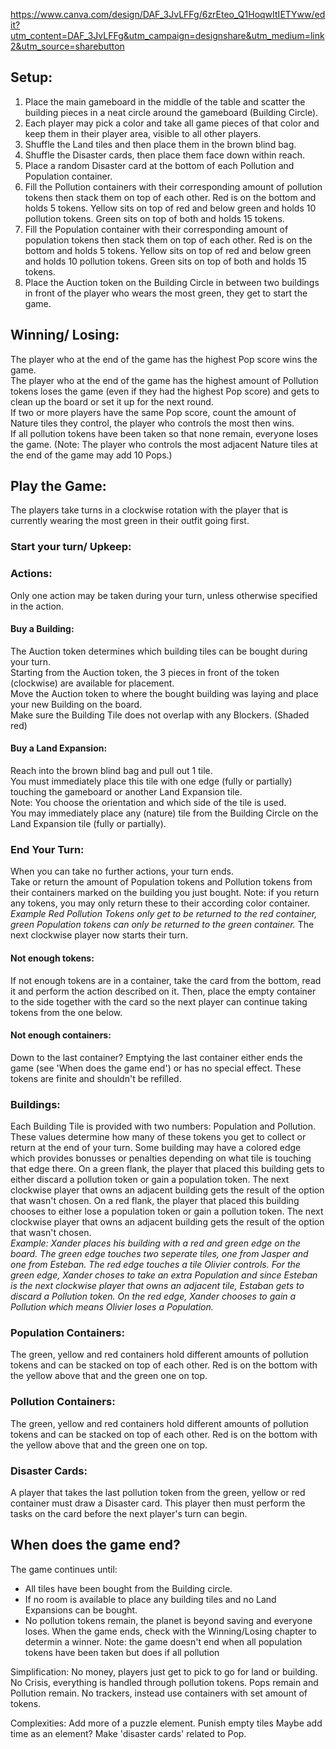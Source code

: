 https://www.canva.com/design/DAF_3JvLFFg/6zrEteo_Q1HoqwItIETYww/edit?utm_content=DAF_3JvLFFg&utm_campaign=designshare&utm_medium=link2&utm_source=sharebutton 

## Setup:
1. Place the main gameboard in the middle of the table and scatter the building pieces in a neat circle around the gameboard (Building Circle). 
2. Each player may pick a color and take all game pieces of that color and keep them in their player area, visible to all other players.
3. Shuffle the Land tiles and then place them in the brown blind bag.
4. Shuffle the Disaster cards, then place them face down within reach.
5. Place a random Disaster card at the bottom of each Pollution and Population container.
6. Fill the Pollution containers with their corresponding amount of pollution tokens then stack them on top of each other.
   Red is on the bottom and holds 5 tokens. Yellow sits on top of red and below green and holds 10 pollution tokens. Green sits on top of both and holds 15 tokens.
7. Fill the Population container with their corresponding amount of population tokens then stack them on top of each other.
   Red is on the bottom and holds 5 tokens. Yellow sits on top of red and below green and holds 10 pollution tokens. Green sits on top of both and holds 15 tokens.
8. Place the Auction token on the Building Circle in between two buildings in front of the player who wears the most green, they get to start the game.

## Winning/ Losing:
The player who at the end of the game has the highest Pop score wins the game.\
The player who at the end of the game has the highest amount of Pollution tokens loses the game (even if they had the highest Pop score) and gets to clean up the board or set it up for the next round.\
If two or more players have the same Pop score, count the amount of Nature tiles they control, the player who controls the most then wins.\
If all pollution tokens have been taken so that none remain, everyone loses the game.
(Note: The player who controls the most adjacent Nature tiles at the end of the game may add 10 Pops.)

## Play the Game:
The players take turns in a clockwise rotation with the player that is currently wearing the most green in their outfit going first.


### Start your turn/ Upkeep:


### Actions:
Only one action may be taken during your turn, unless otherwise specified in the action.
#### Buy a Building:
The Auction token determines which building tiles can be bought during your turn.\
Starting from the Auction token, the 3 pieces in front of the token (clockwise) are available for placement. \
Move the Auction token to where the bought building was laying and place your new Building on the board.\
Make sure the Building Tile does not overlap with any Blockers. (Shaded red)
#### Buy a Land Expansion:
Reach into the brown blind bag and pull out 1 tile. \
You must immediately place this tile with one edge (fully or partially) touching the gameboard or another Land Expansion tile.\
Note: You choose the orientation and which side of the tile is used.\
You may immediately place any (nature) tile from the Building Circle on the Land Expansion tile (fully or partially).

### End Your Turn:
When you can take no further actions, your turn ends.\
Take or return the amount of Population tokens and Pollution tokens from their containers marked on the building you just bought.
Note: if you return any tokens, you may only return these to their according color container. 
_Example Red Pollution Tokens only get to be returned to the red container, green Population tokens can only be returned to the green container._
The next clockwise player now starts their turn.
#### Not enough tokens:
If not enough tokens are in a container, take the card from the bottom, read it and perform the action described on it. 
Then, place the empty container to the side together with the card so the next player can continue taking tokens from the one below.
#### Not enough containers:
Down to the last container? Emptying the last container either ends the game (see 'When does the game end') or has no special effect. 
These tokens are finite and shouldn't be refilled.

### Buildings:
Each Building Tile is provided with two numbers: Population and Pollution. These values determine how many of these tokens you get to collect or return at the end of your turn. 
Some building may have a colored edge which provides bonusses or penalties depending on what tile is touching that edge there.
On a green flank, the player that placed this building gets to either discard a pollution token or gain a population token. The next clockwise player that owns an adjacent building gets the result of the option that wasn't chosen. 
On a red flank, the player that placed this building chooses to either lose a population token or gain a pollution token. The next clockwise player that owns an adjacent building gets the result of the option that wasn't chosen.\
_Example: Xander places his building with a red and green edge on the board. The green edge touches two seperate tiles, one from Jasper and one from Esteban. The red edge touches a tile Olivier controls. For the green edge, Xander choses to take an extra Population and since Esteban is the next clockwise player that owns an adjacent tile, Estaban gets to discard a Pollution token. On the red edge, Xander chooses to gain a Pollution which means Olivier loses a Population._


### Population Containers:
The green, yellow and red containers hold different amounts of pollution tokens and can be stacked on top of each other.
Red is on the bottom with the yellow above that and the green one on top. 

### Pollution Containers:
The green, yellow and red containers hold different amounts of pollution tokens and can be stacked on top of each other.
Red is on the bottom with the yellow above that and the green one on top. 

### Disaster Cards:
A player that takes the last pollution token from the green, yellow or red container must draw a Disaster card.
This player then must perform the tasks on the card before the next player's turn can begin.

## When does the game end?
The game continues until:
- All tiles have been bought from the Building circle.
- If no room is available to place any building tiles and no Land Expansions can be bought.
- No pollution tokens remain, the planet is beyond saving and everyone loses.
When the game ends, check with the Winning/Losing chapter to determin a winner.
Note: the game doesn't end when all population tokens have been taken but does if all pollution 


Simplification:
No money, players just get to pick to go for land or building.
No Crisis, everything is handled through pollution tokens.
Pops remain and Pollution remain.
No trackers, instead use containers with set amount of tokens.

Complexities:
Add more of a puzzle element. Punish empty tiles
Maybe add time as an element?
Make 'disaster cards' related to Pop.



